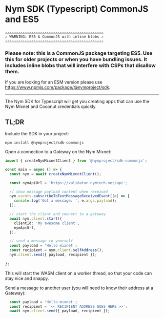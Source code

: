 # Nym SDK (Typescript) CommonJS and ES5

```
⚠⚠⚠⚠⚠⚠⚠⚠⚠⚠⚠⚠⚠⚠⚠⚠⚠⚠⚠⚠⚠⚠⚠⚠⚠⚠⚠⚠⚠⚠⚠⚠⚠⚠⚠⚠⚠⚠⚠⚠⚠⚠⚠⚠⚠
⚠ WARNING: ES5 & CommonJS with inline blobs ⚠
⚠⚠⚠⚠⚠⚠⚠⚠⚠⚠⚠⚠⚠⚠⚠⚠⚠⚠⚠⚠⚠⚠⚠⚠⚠⚠⚠⚠⚠⚠⚠⚠⚠⚠⚠⚠⚠⚠⚠⚠⚠⚠⚠⚠⚠
```

### Please note: this is a CommonJS package targeting ES5. Use this for older projects or when you have bundling issues. It includes inline blobs that will interfere with CSPs that disallow them.

If you are looking for an ESM version please use https://www.npmjs.com/package/@nymproject/sdk.

----------------------------

The Nym SDK for Typescript will get you creating apps that can use the Nym Mixnet and Coconut credentials quickly.

## TL;DR

Include the SDK in your project:

```
npm install @nymproject/sdk-commonjs
```

Open a connection to a Gateway on the Nym Mixnet:

```ts
import { createNymMixnetClient } from '@nymproject/sdk-commonjs';

const main = async () => {
  const nym = await createNymMixnetClient();

  const nymApiUrl = 'https://validator.nymtech.net/api';

  // show message payload content when received 
  nym.events.subscribeToTextMessageReceivedEvent((e) => {
    console.log('Got a message: ', e.args.payload);
  });

  // start the client and connect to a gateway
  await nym.client.start({
    clientId: 'My awesome client',
    nymApiUrl,
  });

  // send a message to yourself
  const payload = 'Hello mixnet';
  const recipient = nym.client.selfAddress();
  nym.client.send({ payload, recipient });
  
};
```

This will start the WASM client on a worker thread, so that your code can stay nice and snappy.

Send a message to another user (you will need to know their address at a Gateway):

```ts
  const payload = 'Hello mixnet';
  const recipient = '<< RECIPIENT ADDRESS GOES HERE >>';
  await nym.client.send({ payload, recipient });
```
